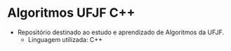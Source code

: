 # Algoritmos UFJF C++
- Repositório destinado ao estudo e aprendizado de Algoritmos da UFJF.
   - Linguagem utilizada: C++
 

